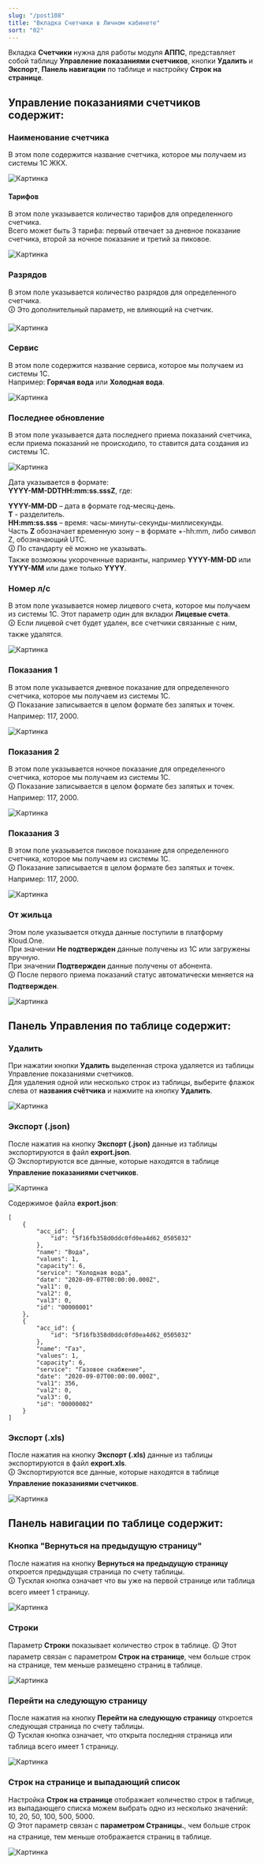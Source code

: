 ```yaml
---
slug: "/post108"
title: "Вкладка Счетчики в Личном кабинете"
sort: "02"
---
```


Вкладка **Счетчики** нужна для работы модуля **АППС**, представляет собой таблицу **Управление показаниями счетчиков**, кнопки **Удалить** и **Экспорт**, **Панель навигации** по таблице и настройку **Строк на странице**.

## Управление показаниями счетчиков содержит:

### Наименование счетчика

В этом поле содержится название счетчика, которое мы получаем из системы 1С ЖКХ.

![Картинка](./images/meters_field_name_meter.png "Поле Наименование счетчика")

#### Тарифов

В этом поле указывается количество тарифов для определенного счетчика.  
Всего может быть 3 тарифа: первый отвечает за дневное показание счетчика, второй за ночное показание и третий за пиковое.

![Картинка](./images/meters_field_rate.png "Поле Тарифов")

### Разрядов

В этом поле указывается количество разрядов для определенного счетчика.  
🛈 Это дополнительный параметр, не влияющий на счетчик.  

![Картинка](./images/meters_field_capacity.png "Поле Разрядов")

### Сервис

В этом поле содержится название сервиса, которое мы получаем из системы 1С.  
Например:  **Горячая вода** или **Холодная вода**.

![Картинка](./images/meters_field_service.png "Поле Сервис")

### Последнее обновление

В этом поле указывается дата последнего приема показаний счетчика, если приема показаний не происходило, то ставится дата создания из системы 1С.

![Картинка](./images/meters_field_last_update.png "Поле Последнее обновление")

Дата указывается в формате:  
**YYYY-MM-DDTHH:mm:ss.sssZ**, где:

**YYYY-MM-DD** – дата в формате год-месяц-день.  
**T** - разделитель.  
**HH:mm:ss.sss** – время: часы-минуты-секунды-миллисекунды.  
Часть **Z** обозначает временную зону – в формате +-hh:mm, либо символ Z, обозначающий UTC.  
🛈 По стандарту её можно не указывать.  
Также возможны укороченные варианты, например **YYYY-MM-DD** или **YYYY-MM** или даже только **YYYY**.

### Номер л/с

В этом поле указывается номер лицевого счета,  которое мы получаем из системы 1С. Этот параметр один для вкладки **Лицевые счета**.  
🛈 Если лицевой счет будет удален, все счетчики связанные с ним, также удалятся.

![Картинка](./images/meters_field_number_meter.png "Поле Номер л/с")

### Показания 1

В этом поле указывается дневное показание для определенного счетчика, которое мы получаем из системы 1С.  
🛈 Показание записывается в целом формате без запятых и точек.  
Например: 117, 2000.

![Картинка](./images/meters_field_coutner_1.png "Поле Показания 1")

### Показания 2

В этом поле указывается ночное показание для определенного счетчика, которое мы получаем из системы 1С.  
🛈 Показание записывается в целом формате без запятых и точек.  
Например: 117, 2000.

![Картинка](./images/meters_field_coutner_2.png "Поле Показания 2")

### Показания 3
В этом поле указывается пиковое показание для определенного счетчика, которое мы получаем из системы 1С.  
🛈 Показание записывается в целом формате без запятых и точек.  
Например: 117, 2000.

![Картинка](./images/meters_field_coutner_3.png "Поле Показания 3")

### От жильца

Этом поле указывается откуда данные поступили в платформу Kloud.One.  
При значении **Не подтвержден** данные получены из 1С или загружены вручную.  
При значении **Подтвержден** данные получены от абонента.  
🛈 После первого приема показаний статус автоматически меняется на **Подтвержден**.

![Картинка](./images/meters_field_from.png "Поле От жильца")

## Панель Управления по таблице содержит:

### Удалить

При нажатии кнопки **Удалить** выделенная строка удаляется из таблицы Управление показаниями счетчиков.  
Для удаления одной или несколько строк из таблицы, выберите флажок слева от **названия счётчика** и нажмите на кнопку **Удалить**.

![Картинка](./images/meters_butt_delete.png "Кнопка Удалить")

### Экспорт (.json)

После нажатия на кнопку **Экспорт (.json)**  данные из таблицы экспортируются в файл **export.json**.  
🛈 Экспортируются все данные, которые находятся в таблице **Управление показаниями счетчиков**.

![Картинка](./images/meters_butt_export(json).png "Кнопка Экспорт (.json)")

Содержимое  файла  **export.json**:
```
[
    {
        "acc_id": {
            "id": "5f16fb358d0ddc0fd0ea4d62_0505032"
        },
        "name": "Вода",
        "values": 1,
        "capacity": 6,
        "service": "Холодная вода",
        "date": "2020-09-07T00:00:00.000Z",
        "val1": 0,
        "val2": 0,
        "val3": 0,
        "id": "00000001"
    },
    {
        "acc_id": {
            "id": "5f16fb358d0ddc0fd0ea4d62_0505032"
        },
        "name": "Газ",
        "values": 1,
        "capacity": 6,
        "service": "Газовое снабжение",
        "date": "2020-09-07T00:00:00.000Z",
        "val1": 356,
        "val2": 0,
        "val3": 0,
        "id": "00000002"
    }
]
```

### Экспорт (.xls)

После нажатия на кнопку **Экспорт (.xls)**  данные из таблицы экспортируются в файл **export.xls**.  
🛈 Экспортируются все данные, которые находятся в таблице **Управление показаниями счетчиков**.

![Картинка](./images/meters_butt_export(excel).png "Кнопка Экспорт (.json)")
## Панель навигации по таблице содержит:

### Кнопка "Вернуться на предыдущую страницу"

После нажатия на кнопку **Вернуться на предыдущую страницу**  откроется предыдущая страница по счету таблицы.  
🛈 Тусклая кнопка означает что вы уже на первой странице или таблица всего имеет 1 страницу.

![Картинка](./images/meters_butt_previous_page.png " Кнопка Вернуться на предыдущую страниц")

### Строки

Параметр **Строки** показывает количество строк в таблице. 
🛈 Этот параметр связан с параметром **Строк на странице**, чем больше строк на странице, тем меньше размещено страниц в таблице.

![Картинка](./images/meters_page_91_93.png "Параметр Стр. 43 из 432 страниц")

### Перейти на следующую страницу

После нажатия на кнопку **Перейти на следующую страницу** откроется следующая страница по счету таблицы.  
🛈 Тусклая кнопка означает, что открыта последняя страница или таблица всего имеет 1 страницу.

![Картинка](./images/meters_butt_next_page.png "Кнопка Перейти на следующую страницу")


### Строк на странице и выпадающий список

Настройка **Строк на странице** отображает количество строк в таблице, из выпадающего списка можем выбрать одно из несколько значений: 10, 20, 50, 100, 500, 5000.  
🛈 Этот параметр связан с **параметром Страницы.**, чем больше строк на странице, тем меньше отображается страниц в таблице.

![Картинка](./images/meters_page_10.png "Настройка Строк на странице")